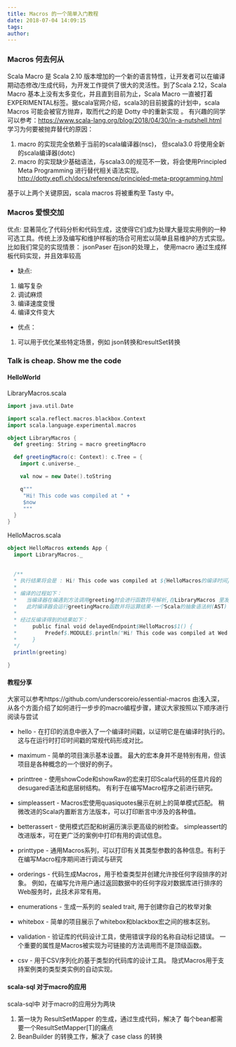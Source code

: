 ```yaml
---
title: Macros 的一个简单入门教程
date: 2018-07-04 14:09:15
tags:
author: 
---
```


### Macros 何去何从
Scala Macro 是 Scala 2.10 版本增加的一个新的语言特性，让开发者可以在编译期动态修改/生成代码，为开发工作提供了很大的灵活性。到了Scala 2.12，Scala Macro 基本上没有太多变化，并且直到目前为止，Scala Macro 一直被打着EXPERIMENTAL标签。据scala官网介绍，scala3的目前披露的计划中，scala Macros 可能会被官方抛弃，取而代之的是 Dotty 中的重新实现 。
有兴趣的同学可以参考：https://www.scala-lang.org/blog/2018/04/30/in-a-nutshell.html 学习为何要被抛弃替代的原因：
1.  macro 的实现完全依赖于当前的scala编译器(nsc)， 但scala3.0 将使用全新的scala编译器(dotc) 
2.  macro 的实现缺少基础语法，与scala3.0的规范不一致，将会使用Principled Meta Programming
 进行替代相关语法实现。 http://dotty.epfl.ch/docs/reference/principled-meta-programming.html 


基于以上两个关键原因，scala macros  将被重构至 Tasty 中。 
 <!-- more -->

### Macros 爱恨交加
优点: 显著简化了代码分析和代码生成，这使得它们成为处理大量现实用例的一种可选工具。传统上涉及编写和维护样板的场合可用宏以简单且易维护的方式实现。比如我们常见的实现情景：  jsonPaser 在json的处理上， 使用macro 通过生成样板代码实现，并且效率较高
- 缺点: 
1. 编写复杂
2. 调试麻烦
3. 编译速度变慢
4. 编译文件变大

- 优点：
1. 可以用于优化某些特定场景，例如 json转换和resultSet转换

### Talk is cheap. Show me the code
#### HelloWorld
LibraryMacros.scala
```scala
import java.util.Date

import scala.reflect.macros.blackbox.Context
import scala.language.experimental.macros

object LibraryMacros {
  def greeting: String = macro greetingMacro

  def greetingMacro(c: Context): c.Tree = {
    import c.universe._

    val now = new Date().toString

    q"""
     "Hi! This code was compiled at " +
     $now
     """
  }
}

```

HelloMacros.scala
```scala
object HelloMacros extends App {
  import LibraryMacros._

  
  /**
  * 执行结果将会是 : Hi! This code was compiled at ${HelloMacros的编译时间}
  * 
  * 编译的过程如下：
  *   当编译器在编遇到方法调用greeting时会进行函数符号解析,在LibraryMacros 里发现greeting是个macro，它的具体实现在greetingMacro函数里.
  *   此时编译器会运行greetingMacro函数并将运算结果-一个Scala的抽象语法树(AST) ， 编译器会就着新插入的 AST 继续执行编译，达到在编译期动态修改/生成代码 的目的
  * 
  * 经过反编译得到的结果如下：
  *     public final void delayedEndpoint$HelloMacros$1() {
  *         Predef$.MODULE$.println("Hi! This code was compiled at Wed Jul 04 15:49:40 CST 2018");
  *     }
  */
  println(greeting)

}

```

#### 教程分享
大家可以参考https://github.com/underscoreio/essential-macros
由浅入深，从各个方面介绍了如何进行一步步的macro编程步骤，建议大家按照以下顺序进行阅读与尝试
- hello - 在打印的消息中嵌入了一个编译时间戳，以证明它是在编译时执行的。 这与在运行时打印时间戳的常规代码形成对比。

- maximum - 简单的项目演示基本设置。 最大的宏本身并不是特别有用，但该项目是各种概念的一个很好的例子。

- printtree - 使用showCode和showRaw的宏来打印Scala代码的任意片段的desugared语法和底层树结构。 有利于在编写Macro程序之前进行研究。

- simpleassert - Macros宏使用quasiquotes展示在树上的简单模式匹配。 稍微改进的Scala内置断言方法版本，可以打印断言中涉及的各种值。

- betterassert - 使用模式匹配和树遍历演示更高级的树检查。 simpleassert的改进版本，可在更广泛的案例中打印有用的调试信息。

- printtype - 通用Macros系列，可以打印有关其类型参数的各种信息。有利于在编写Macro程序期间进行调试与研究

- orderings - 代码生成Macros，用于检查类型并创建允许按任何字段排序的对象。 例如，在编写允许用户通过返回数据中的任何字段对数据库进行排序的Web服务时，此技术非常有用。

- enumerations - 生成一系列的 sealed trait, 用于创建你自己的枚举对象 

- whitebox - 简单的项目展示了whitebox和blackbox宏之间的根本区别。

- validation - 验证库的代码设计工具，使用错误字段的名称自动标记错误。 一个重要的属性是Macros被实现为可链接的方法调用而不是顶级函数。

- csv - 用于CSV序列化的基于类型的代码库的设计工具。 隐式Macros用于支持案例类的类型类实例的自动实现。


#### scala-sql 对于macro的应用
scala-sql中 对于macro的应用分为两块
1. 第一块为 ResultSetMapper 的生成，通过生成代码，解决了 每个bean都需要一个ResultSetMapper[T]的痛点
2. BeanBuilder 的转换工作，解决了 case class 的转换

